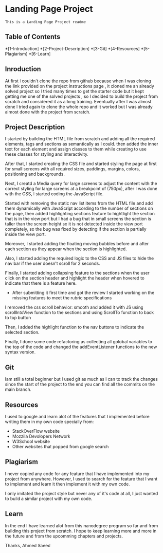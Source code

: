 # Landing Page Project
    This is a Landing Page Project readme
## Table of Contents

*[1-Introduction]
*[2-Project-Description]
*[3-Git]
*[4-Resources]
*[5-Plagiarism]
*[6-Learn]

## Inroduction

At first I couldn't clone the repo from github because when I was cloning the link provided on the project instructions page
, it cloned me an already solved project so I tried many times to get the starter code but it kept getting me one of the solved projects
, so I decided to build the project from scratch and considered it as a long training.
Eventually after I was almost done I tried again to clone the whole repo and it worked but I was already almost done with the project from scratch.

## Project Description

I started by building the HTML file from scratch and adding all the required elements, tags and sections as semantically as I could.
then added the inner text for each element and assign classes to them while creating to use these classes for styling and interactivity.

After that, I started creating the CSS file and started styling the page at first for small screens with all required sizes, paddings,
margins, colors, positioning and backgrounds.

Next, I creatd a Media query for large screens to adjust the content with the correct styling for large screens at a breakpoint of (750px),
after I was done with the CSS, I started coding the JavaScript file.

Started with removing the static nav list items from the HTML file and add them dynamically with JavaScript according to the number of sections
on the page, then added highlighting sections feature to hightlight the section that is in the view port but I had a bug that in small screens
the section is taller than the screen height so it is not detected inside the view port completely, so the bug was fixed by detecting 
if the section is partially inside the view port.

Moreover, I started adding the floating moving bubbles before and after each section as they appear when the section is highlighted.

Also, I started adding the required logic to the CSS and JS files to hide the nav bar if the user doesn't scroll for 2 seconds.

Finally, I started adding collapsing feature to the sections when the user click on the section header and highlight the header
when hovered to indicate that there is a feature here.

- After submitting it first time and got the review I started working on 
the missing features to meet the rubric specifications

I removed the css scroll behavior: smooth and added it with JS using
scrollIntoView function to the sections and using ScrollTo function
to back to top button

Then, I added the highlight function to the nav buttons to indicate the selected section.

Finally, I done some code refactoring as collecting all golobal variables 
to the top of the code and changed the addEventListener functions to the new syntax version.

## Git

Iam still a total beginner but I used git as much as I can to track the changes since the start of the project to the end
you can find all the commits on the main branch.

## Resources

I used to google and learn alot of the features that I implemented before writing them in my own code specially from:

- StackOverFlow website
- Mozzila Devolopers Network
- W3School website
- Other websites that popped from google search

## Plagiarism

I never copied any code for any feature that I have implemented into my project from anywhere. However, I used to search 
for the feature that I want to implement and learn it then implement it with my own code.

I only imitated the project style but never any of it's code at all, I just wanted to build a similar project with my own code.

## Learn

In the end I have learned alot from this nanodegree program so far and from building this project from scratch. I hope to keep learning
more and more in the future and from the upcomming chapters and projects.

Thanks,
Ahmed Saeed

